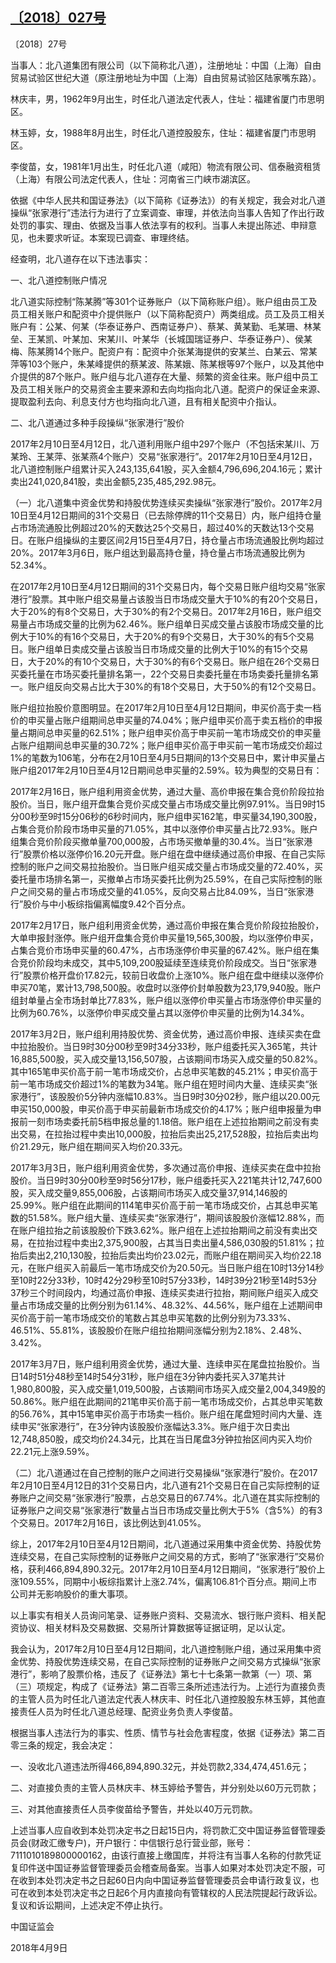 ## [〔2018〕027号](http://www.csrc.gov.cn/pub/zjhpublic/G00306212/201805/t20180509_337966.htm)

















〔2018〕27号

 

当事人：北八道集团有限公司（以下简称北八道），注册地址：中国（上海）自由贸易试验区世纪大道（原注册地址为中国（上海）自由贸易试验区陆家嘴东路）。

林庆丰，男，1962年9月出生，时任北八道法定代表人，住址：福建省厦门市思明区。

林玉婷，女，1988年8月出生，时任北八道控股股东，住址：福建省厦门市思明区。

李俊苗，女，1981年1月出生，时任北八道（咸阳）物流有限公司、信泰融资租赁（上海）有限公司法定代表人，住址：河南省三门峡市湖滨区。

依据《中华人民共和国证券法》（以下简称《证券法》）的有关规定，我会对北八道操纵“张家港行”违法行为进行了立案调查、审理，并依法向当事人告知了作出行政处罚的事实、理由、依据及当事人依法享有的权利。当事人未提出陈述、申辩意见，也未要求听证。本案现已调查、审理终结。

经查明，北八道存在以下违法事实：

一、北八道控制账户情况

北八道实际控制“陈某腾”等301个证券账户（以下简称账户组）。账户组由员工及员工相关账户和配资中介提供账户（以下简称配资户）两类组成。员工及员工相关账户有：公某、何某（华泰证券户、西南证券户）、蔡某、黄某勤、毛某珊、林某垒、王某凯、叶某加、宋某川、叶某华（长城国瑞证券户、华泰证券户）、侯某梅、陈某腾14个账户。配资户有：配资中介张某海提供的安某兰、白某云、常某萍等103个账户，朱某峰提供的蔡某波、陈某娥、陈某根等97个账户，以及其他中介提供的87个账户。账户组与北八道存在大量、频繁的资金往来。账户组中员工及员工相关账户的交易资金主要来源和去向均指向北八道。配资户的保证金来源、提取盈利去向、利息支付方也均指向北八道，且有相关配资中介指认。

二、北八道通过多种手段操纵“张家港行”股价

2017年2月10日至4月12日，北八道利用账户组中297个账户（不包括宋某川、万某玲、王某萍、张某燕4个账户）交易“张家港行”。2017年2月10日至4月12日，北八道控制账户组累计买入243,135,641股，买入金额4,796,696,204.16元；累计卖出241,020,841股，卖出金额5,235,485,292.98元。

（一）北八道集中资金优势和持股优势连续买卖操纵“张家港行”股价。2017年2月10日至4月12日期间的31个交易日（已去除停牌的11个交易日）内，账户组持仓量占市场流通股比例超过20%的天数达25个交易日，超过40%的天数达13个交易日。在账户组操纵的主要区间2月15日至4月7日，持仓量占市场流通股比例均超过20%。2017年3月6日，账户组达到最高持仓量，持仓量占市场流通股比例为52.34%。

在2017年2月10日至4月12日期间的31个交易日内，每个交易日账户组均交易“张家港行”股票。其中账户组交易量占该股当日市场成交量大于10%的有20个交易日，大于20%的有8个交易日，大于30%的有2个交易日。2017年2月16日，账户组交易量占市场成交量的比例为62.46%。账户组单日买成交量占该股市场成交量的比例大于10%的有16个交易日，大于20%的有9个交易日，大于30%的有5个交易日。账户组单日卖成交量占该股当日市场成交量的比例大于10%的有15个交易日，大于20%的有10个交易日，大于30%的有6个交易日。账户组在26个交易日买委托量在市场买委托量排名第一，22个交易日卖委托量在市场卖委托量排名第一。账户组反向交易占比大于30%的有18个交易日，大于50%的有12个交易日。

账户组拉抬股价意图明显。在2017年2月10日至4月12日期间，申买价高于卖一档价的申买量占账户组期间总申买量的74.04%；账户组申买价高于卖五档价的申报量占期间总申买量的62.51%；账户组申买价高于申买前一笔市场成交价的申买量占账户组期间总申买量的30.72%；账户组申买价高于申买前一笔市场成交价超过1%的笔数为106笔，分布在2月10日至4月5日期间的13个交易日中，累计申买量占账户组2017年2月10日至4月12日期间总申买量的2.59%。较为典型的交易日有：

2017年2月16日，账户组利用资金优势，通过大量、高价申报在集合竞价阶段拉抬股价。当日，账户组开盘集合竞价买成交量占市场成交量比例97.91%。当日9时15分00秒至9时15分06秒的6秒时间内，账户组申买162笔，申买量34,190,300股，占集合竞价阶段市场申买量的71.05%，其中以涨停价申买量占比72.93%。账户组集合竞价阶段买撤单量700,000股，占市场买撤单量的30.4%。当日“张家港行”股票价格以涨停价16.20元开盘。账户组在盘中继续通过高价申报、在自己实际控制的账户之间交易拉抬股价。当日账户组买成交量占市场成交量的72.40%，买委托量市场排名第一，买撤单占市场买委托比例为25.59%，在自己实际控制的账户之间交易的量占市场成交量的41.05%，反向交易占比84.09%，当日“张家港行”股价与中小板综指偏离幅度9.42个百分点。

2017年2月17日，账户组利用资金优势，通过高价申报在集合竞价阶段拉抬股价，大单申报封涨停。账户组开盘集合竞价申买量19,565,300股，均以涨停价申买，占集合竞价市场申买量的60.47%，占市场涨停价申买量的67.42%。账户组在集合竞价阶段均未成交，其中5,109,200股延续至连续竞价阶段成交。当日“张家港行”股票价格开盘价17.82元，较前日收盘价上涨10%。账户组在盘中继续以涨停价申买70笔，累计13,798,500股。收盘时以涨停价封单股数为23,179,940股。账户组封单量占全市场封单比77.83%，账户组以涨停价申买量占市场涨停价申买量的比例为60.76%，以涨停价申买成交量占其以涨停价申买量的比例为14.34%。

2017年3月2日，账户组利用持股优势、资金优势，通过高价申报、连续买卖在盘中拉抬股价。当日9时30分00秒至9时34分33秒，账户组委托买入365笔，共计16,885,500股，买入成交量13,156,507股，占该期间市场买入成交量的50.82%。其中165笔申买价高于前一笔市场成交价，占总申买笔数的45.21%；申买价高于前一笔市场成交价超过1%的笔数为34笔。账户组在短时间内大量、连续买卖“张家港行”，该股股价5分钟内涨幅10.83%。当日9时30分02秒，账户组以20.00元申买150,000股，申买价高于申买前最新市场成交价的4.17%；账户组申报量为申报前一刻市场卖委托前5档申报总量的1.18倍。账户组在上述拉抬期间之前没有卖出交易，在拉抬过程中卖出10,000股，拉抬后卖出25,217,528股，拉抬后卖出均价21.29元，账户组在期间买入均价20.33元。

2017年3月3日，账户组利用资金优势，多次通过高价申报、连续买卖在盘中拉抬股价。当日9时30分00秒至9时56分17秒，账户组委托买入221笔共计12,747,600股，买入成交量9,855,006股，占该期间市场买入成交量37,914,146股的25.99%。账户组在此期间的114笔申买价高于前一笔市场成交价，占其总申买笔数的51.58%。账户组大量、连续买卖“张家港行”，期间该股股价涨幅12.88%，而在账户组拉抬之前该股股价下跌3.62%。账户组在上述拉抬期间之前没有卖出交易，在拉抬过程中卖出2,375,900股，占其当日卖出量4,586,030股的51.81%；拉抬后卖出2,210,130股，拉抬后卖出均价23.02元，而账户组在期间买入均价22.18元，在账户组买入前最后一笔市场成交价为20.50元。当日账户组在10时13分14秒至10时22分33秒，10时42分29秒至10时57分33秒，14时39分21秒至14时53分37秒三个时间段内，均通过高价申报、连续买卖进行拉抬，期间账户组买入成交量占市场成交量的比例分别为61.14%、48.32%、44.56%，账户组在上述期间申买价高于前一笔市场成交价的笔数占其总申买笔数的比例分别为73.33%、46.51%、55.81%，该股股价在账户组拉抬期间涨幅分别为2.18%、2.48%、3.42%。

2017年3月7日，账户组利用资金优势，通过大量、连续申买在尾盘拉抬股价。当日14时51分48秒至14时54分31秒，账户组在3分钟内委托买入37笔共计1,980,800股，买入成交量1,019,500股，占该期间市场买入成交量2,004,349股的50.86%。账户组在此期间的21笔申买价高于前一笔市场成交价，占其总申买笔数的56.76%，其中15笔申买价高于市场卖一档价。账户组在尾盘短时间内大量、连续申买“张家港行”，在3分钟内该股股价涨幅达3.3%。账户组于次日卖出12,748,850股，成交均价24.34元，比其在当日尾盘3分钟拉抬区间内买入均价22.21元上涨9.59%。

（二）北八道通过在自己控制的账户之间进行交易操纵“张家港行”股价。在2017年2月10日至4月12日的31个交易日内，北八道有21个交易日在自己实际控制的证券账户之间交易“张家港行”股票，占总交易日的67.74%。北八道在其实际控制的证券账户之间交易“张家港行”数量占当日市场成交量比例大于5%（含5%）的有3个交易日。2017年2月16日，该比例达到41.05%。

综上，2017年2月10日至4月12日期间，北八道通过采用集中资金优势、持股优势连续交易，在自己实际控制的证券账户之间交易的方式，影响了“张家港行”交易价格，获利466,894,890.32元。2017年2月10日至4月12日期间，“张家港行”股价上涨109.55%，同期中小板综指累计上涨2.74%，偏离106.81个百分点。期间上市公司并无影响股价的重大事项。

以上事实有相关人员询问笔录、证券账户资料、交易流水、银行账户资料、相关配资协议、相关材料及交易数据、交易所计算数据等证据证明，足以认定。

我会认为，2017年2月10日至4月12日期间，北八道控制账户组，通过采用集中资金优势、持股优势连续交易，在自己实际控制的证券账户之间交易方式操纵“张家港行”，影响了股票价格，违反了《证券法》第七十七条第一款第（一）项、第（三）项规定，构成了《证券法》第二百零三条所述违法行为。上述行为直接负责的主管人员为时任北八道法定代表人林庆丰、时任北八道控股股东林玉婷，其他直接责任人员为时任北八道总经理、配资业务负责人李俊苗。

根据当事人违法行为的事实、性质、情节与社会危害程度，依据《证券法》第二百零三条的规定，我会决定：

一、没收北八道违法所得466,894,890.32元，并处罚款2,334,474,451.6元；

二、对直接负责的主管人员林庆丰、林玉婷给予警告，并分别处以60万元罚款；

三、对其他直接责任人员李俊苗给予警告，并处以40万元罚款。

上述当事人应自收到本处罚决定书之日起15日内，将罚款汇交中国证券监督管理委员会(财政汇缴专户)，开户银行：中信银行总行营业部，账号：7111010189800000162，由该行直接上缴国库，并将注有当事人名称的付款凭证复印件送中国证券监督管理委员会稽查局备案。当事人如果对本处罚决定不服，可在收到本处罚决定书之日起60日内向中国证券监督管理委员会申请行政复议，也可在收到本处罚决定书之日起6个月内直接向有管辖权的人民法院提起行政诉讼。复议和诉讼期间，上述决定不停止执行。

 

 

 

 

中国证监会      

2018年4月9日    